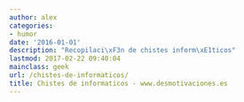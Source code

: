 ```yaml
---
author: alex
categories:
- humor
date: '2016-01-01'
description: "Recopilaci\xF3n de chistes inform\xE1ticos"
lastmod: 2017-02-22 09:40:04
mainclass: geek
url: /chistes-de-informaticos/
title: Chistes de informaticos - www.desmotivaciones.es
---
```


<figure>
    <amp-img on="tap:lightbox1" role="button" tabindex="0" layout="responsive" alt="development programming software android technology programmer" src="https://4.bp.blogspot.com/_IlK2pNFFgGM/TL8EHtk9VtI/AAAAAAAAADI/mNv42rNDIbI/s800/4_sQM3DoGehEmquq96zE.jpg" width="500" height="792"></amp-img>
</figure>

<figure>
    <amp-img on="tap:lightbox1" role="button" tabindex="0" layout="responsive" alt="development programming software android technology programmer"   src="https://2.bp.blogspot.com/_IlK2pNFFgGM/TMRB67cZYOI/AAAAAAAAADg/jWkBztWKbQg/s800/00036278.jpg" width="500" height="466"></amp-img>
</figure>


<figure>
    <amp-img on="tap:lightbox1" role="button" tabindex="0" layout="responsive" alt="development programming software android technology programmer"   src="https://1.bp.blogspot.com/_IlK2pNFFgGM/TMRCXpLLXzI/AAAAAAAAADk/jOwXEkthGws/s800/404.jpg" width="500" height="378"></amp-img>
</figure>


<figure>
    <amp-img on="tap:lightbox1" role="button" tabindex="0" layout="responsive" alt="development programming software android technology programmer"   src="https://1.bp.blogspot.com/_IlK2pNFFgGM/TMF4srfwO5I/AAAAAAAAADc/xdUG5w19uxU/s800/examenreprobadogeek.jpg" width="500" height="672"></amp-img>
</figure>


<figure>
    <amp-img on="tap:lightbox1" role="button" tabindex="0" layout="responsive" alt="development programming software android technology programmer"   src="https://3.bp.blogspot.com/_IlK2pNFFgGM/TL8EJBV4ywI/AAAAAAAAADM/ojJdeAl0BF8/s800/6a00d83451bbfa69e200e552d15d598834640wi.jpg" width="500" height="755"></amp-img>
</figure>


<figure>
    <amp-img on="tap:lightbox1" role="button" tabindex="0" layout="responsive" alt="development programming software android technology programmer"   src="https://4.bp.blogspot.com/_IlK2pNFFgGM/TL8EKWc3h-I/AAAAAAAAADQ/NzZzWaZx2jQ/s800/bin.jpg" width="500" height="475"></amp-img>
</figure>


<figure>
    <amp-img on="tap:lightbox1" role="button" tabindex="0" layout="responsive" alt="development programming software android technology programmer"   src="https://1.bp.blogspot.com/_IlK2pNFFgGM/TL8EL1k5wFI/AAAAAAAAADU/QFikL7a9z6U/s800/fail_13.jpg" width="477" height="800"></amp-img>
</figure>


<figure>
    <amp-img on="tap:lightbox1" role="button" tabindex="0" layout="responsive" alt="development programming software android technology programmer"   src="https://3.bp.blogspot.com/_IlK2pNFFgGM/TL8EUBCeS5I/AAAAAAAAADY/58MIQD6cem0/s800/5014813033_cd3a960a27_z.jpg" width="500" height="575"></amp-img>
</figure>
